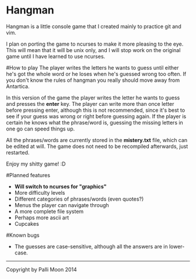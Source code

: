 Hangman
=======
Hangman is a little console game that I created mainly to practice git and vim.

I plan on porting the game to ncurses to make it more pleasing to the eye. This will mean that it will be unix only, and I will stop work on the original game until I have learned to use ncurses.

#How to play
The player writes the letters he wants to guess until either he's got the whole word or he loses when he's guessed wrong too often. If you don't know the rules of hangman you really should move away from Antartica.

In this version of the game the player writes the letter he wants to guess and presses the **enter** key. The player can write more than once letter before pressing enter, although this is not recommended, since it's best to see if your guess was wrong or right before guessing again. If the player is certain he knows what the phrase/word is, guessing the missing letters in one go can speed things up.

All the phrases/words are currently stored in the **mistery.txt** file, which can be edited at will. The game does not need to be recompiled afterwards, just restarted.

Enjoy my shitty game! :D

#Planned features
* **Will switch to ncurses for "graphics"**
* More difficulty levels
* Different categories of phrases/words (even quotes?)
* Menus the player can navigate through
* A more complete file system
* Perhaps more ascii art
* Cupcakes

#Known bugs
* The guesses are case-sensitive, although all the answers are in lower-case.

----------------------------

Copyright by Palli Moon 2014
